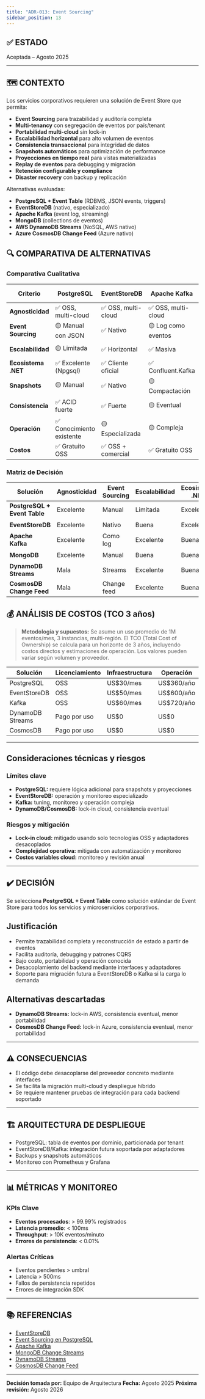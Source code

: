 ```yaml
---
title: "ADR-013: Event Sourcing"
sidebar_position: 13
---
```


## ✅ ESTADO

Aceptada – Agosto 2025

---

## 🗺️ CONTEXTO

Los servicios corporativos requieren una solución de Event Store que permita:

- **Event Sourcing** para trazabilidad y auditoría completa
- **Multi-tenancy** con segregación de eventos por país/tenant
- **Portabilidad multi-cloud** sin lock-in
- **Escalabilidad horizontal** para alto volumen de eventos
- **Consistencia transaccional** para integridad de datos
- **Snapshots automáticos** para optimización de performance
- **Proyecciones en tiempo real** para vistas materializadas
- **Replay de eventos** para debugging y migración
- **Retención configurable y compliance**
- **Disaster recovery** con backup y replicación

Alternativas evaluadas:

- **PostgreSQL + Event Table** (RDBMS, JSON events, triggers)
- **EventStoreDB** (nativo, especializado)
- **Apache Kafka** (event log, streaming)
- **MongoDB** (collections de eventos)
- **AWS DynamoDB Streams** (NoSQL, AWS nativo)
- **Azure CosmosDB Change Feed** (Azure nativo)

## 🔍 COMPARATIVA DE ALTERNATIVAS

### Comparativa Cualitativa

| Criterio              | PostgreSQL | EventStoreDB | Apache Kafka | MongoDB | DynamoDB Streams | CosmosDB |
|----------------------|------------|--------------|--------------|---------|------------------|----------|
| **Agnosticidad**     | ✅ OSS, multi-cloud | ✅ OSS, multi-cloud | ✅ OSS, multi-cloud | ✅ OSS, multi-cloud | ❌ Lock-in AWS | ❌ Lock-in Azure |
| **Event Sourcing**   | 🟡 Manual con JSON | ✅ Nativo | 🟡 Log como eventos | 🟡 Collections | 🟡 Streams | 🟡 Change feed |
| **Escalabilidad**    | 🟡 Limitada | ✅ Horizontal | ✅ Masiva | ✅ Horizontal | ✅ Automática | ✅ Global |
| **Ecosistema .NET**  | ✅ Excelente (Npgsql) | ✅ Cliente oficial | ✅ Confluent.Kafka | ✅ MongoDB.Driver | ✅ AWS SDK | ✅ Azure SDK |
| **Snapshots**        | 🟡 Manual | ✅ Nativo | 🟡 Compactación | 🟡 Manual | 🟡 Manual | 🟡 Manual |
| **Consistencia**     | ✅ ACID fuerte | ✅ Fuerte | 🟡 Eventual | 🟡 Eventual | 🟡 Eventual | 🟡 Configurable |
| **Operación**        | ✅ Conocimiento existente | 🟡 Especializada | 🟡 Compleja | ✅ Simple | ✅ Gestionada | ✅ Gestionada |
| **Costos**           | ✅ Gratuito OSS | ✅ OSS + comercial | ✅ Gratuito OSS | ✅ Gratuito OSS | 🟡 Por uso | 🟡 Por uso |

### Matriz de Decisión

| Solución                    | Agnosticidad | Event Sourcing | Escalabilidad | Ecosistema .NET | Recomendación         |
|-----------------------------|--------------|---------------|---------------|-----------------|-----------------------|
| **PostgreSQL + Event Table**| Excelente    | Manual        | Limitada      | Excelente       | ✅ **Seleccionada**    |
| **EventStoreDB**            | Excelente    | Nativo        | Buena         | Excelente       | 🟡 Alternativa         |
| **Apache Kafka**            | Excelente    | Como log      | Excelente     | Buena           | 🟡 Considerada         |
| **MongoDB**                 | Excelente    | Manual        | Buena         | Buena           | 🟡 Considerada         |
| **DynamoDB Streams**        | Mala         | Streams       | Excelente     | Buena           | ❌ Descartada          |
| **CosmosDB Change Feed**    | Mala         | Change feed   | Excelente     | Buena           | ❌ Descartada          |

## 💰 ANÁLISIS DE COSTOS (TCO 3 años)

> **Metodología y supuestos:** Se asume un uso promedio de 1M eventos/mes, 3 instancias, multi-región. El TCO (Total Cost of Ownership) se calcula para un horizonte de 3 años, incluyendo costos directos y estimaciones de operación. Los valores pueden variar según volumen y proveedor.

| Solución         | Licenciamiento | Infraestructura | Operación      | TCO 3 años   |
|------------------|---------------|----------------|---------------|--------------|
| PostgreSQL       | OSS           | US$30/mes      | US$360/año     | US$1,080     |
| EventStoreDB     | OSS           | US$50/mes      | US$600/año     | US$1,800     |
| Kafka            | OSS           | US$60/mes      | US$720/año     | US$2,160     |
| DynamoDB Streams | Pago por uso  | US$0           | US$0           | US$1,200/año |
| CosmosDB         | Pago por uso  | US$0           | US$0           | US$1,440/año |

---

## Consideraciones técnicas y riesgos

### Límites clave

- **PostgreSQL:** requiere lógica adicional para snapshots y proyecciones
- **EventStoreDB:** operación y monitoreo especializado
- **Kafka:** tuning, monitoreo y operación compleja
- **DynamoDB/CosmosDB:** lock-in cloud, consistencia eventual

### Riesgos y mitigación

- **Lock-in cloud:** mitigado usando solo tecnologías OSS y adaptadores desacoplados
- **Complejidad operativa:** mitigada con automatización y monitoreo
- **Costos variables cloud:** monitoreo y revisión anual

---

## ✔️ DECISIÓN

Se selecciona **PostgreSQL + Event Table** como solución estándar de Event Store para todos los servicios y microservicios corporativos.

## Justificación

- Permite trazabilidad completa y reconstrucción de estado a partir de eventos
- Facilita auditoría, debugging y patrones CQRS
- Bajo costo, portabilidad y operación conocida
- Desacoplamiento del backend mediante interfaces y adaptadores
- Soporte para migración futura a EventStoreDB o Kafka si la carga lo demanda

## Alternativas descartadas

- **DynamoDB Streams:** lock-in AWS, consistencia eventual, menor portabilidad
- **CosmosDB Change Feed:** lock-in Azure, consistencia eventual, menor portabilidad

---

## ⚠️ CONSECUENCIAS

- El código debe desacoplarse del proveedor concreto mediante interfaces
- Se facilita la migración multi-cloud y despliegue híbrido
- Se requiere mantener pruebas de integración para cada backend soportado

---

## 🏗️ ARQUITECTURA DE DESPLIEGUE

- PostgreSQL: tabla de eventos por dominio, particionada por tenant
- EventStoreDB/Kafka: integración futura soportada por adaptadores
- Backups y snapshots automáticos
- Monitoreo con Prometheus y Grafana

---

## 📊 MÉTRICAS Y MONITOREO

### KPIs Clave

- **Eventos procesados**: > 99.99% registrados
- **Latencia promedio**: < 100ms
- **Throughput**: > 10K eventos/minuto
- **Errores de persistencia**: < 0.01%

### Alertas Críticas

- Eventos pendientes > umbral
- Latencia > 500ms
- Fallos de persistencia repetidos
- Errores de integración SDK

---

## 📚 REFERENCIAS

- [EventStoreDB](https://eventstore.com/)
- [Event Sourcing en PostgreSQL](https://eventstore.org/docs/)
- [Apache Kafka](https://kafka.apache.org/)
- [MongoDB Change Streams](https://www.mongodb.com/docs/manual/changeStreams/)
- [DynamoDB Streams](https://docs.aws.amazon.com/amazondynamodb/latest/developerguide/Streams.html)
- [CosmosDB Change Feed](https://learn.microsoft.com/en-us/azure/cosmos-db/change-feed)

---

**Decisión tomada por:** Equipo de Arquitectura
**Fecha:** Agosto 2025
**Próxima revisión:** Agosto 2026
